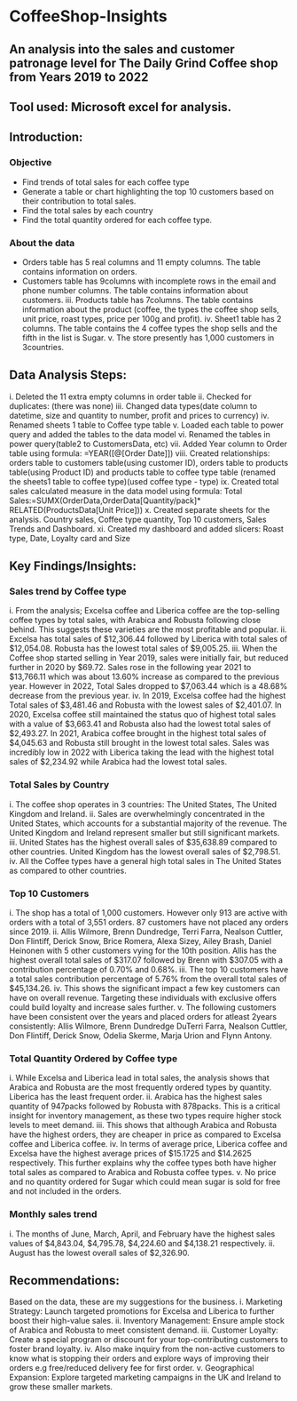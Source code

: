# CoffeeShop-Insights
## An analysis into the sales and customer patronage level for The Daily Grind Coffee shop from Years 2019 to 2022

## Tool used: Microsoft excel for analysis.
## Introduction:
### Objective
- Find trends of total sales for each coffee type
- Generate a table or chart highlighting the top 10 customers based on their contribution to total sales.
- Find the total sales by each country
-	Find the total quantity ordered for each coffee type.
### About the data 
-	Orders table has 5 real columns and 11 empty columns. The table contains information on orders. 
-	Customers table has 9columns with incomplete rows in the email and phone number columns. The table contains information about customers. 
iii.	Products table has 7columns. The table contains information about the product (coffee, the types the coffee shop sells, unit price, roast types, price per 100g and profit). 
iv.	Sheet1 table has 2 columns. The table contains the 4 coffee types the shop sells and the fifth in the list is Sugar. 
v.	The store presently has 1,000 customers in 3countries.
## Data Analysis Steps:
i.	Deleted the 11 extra empty columns in order table
ii.	Checked for duplicates: (there was none)
iii. Changed data types(date column to datetime, size and quantity to number, profit and prices to currency)
iv.	Renamed sheets 1 table to Coffee type table
v.	Loaded each table to power query and added the tables to the data model
vi.	Renamed the tables in power query(table2 to CustomersData, etc)
vii. Added Year column to Order table using formula:
    =YEAR([@[Order Date]])
viii.	Created relationships: orders table to customers table(using customer ID), orders table to products table(using Product ID) and products table to coffee type table (renamed the sheets1 table to coffee type)(used coffee type - type)
ix.	Created total sales calculated measure in the data model using formula: 
    Total Sales:=SUMX(OrderData,OrderData[Quantity/pack]* RELATED(ProductsData[Unit Price]))
x.	Created separate sheets for the analysis. Country sales, Coffee type quantity, Top 10 customers, Sales Trends and Dashboard.
xi.	Created my dashboard and added slicers: Roast type, Date, Loyalty card and Size

## Key Findings/Insights: 
### Sales trend by Coffee type
i.	From the analysis; Excelsa coffee and Liberica coffee are the top-selling coffee types by total sales, with Arabica and Robusta following close behind. This suggests these varieties are the most profitable and popular.
ii.	Excelsa has total sales of $12,306.44 followed by Liberica with total sales of $12,054.08. Robusta has the lowest total sales of $9,005.25. 
iii. When the Coffee shop started selling in Year 2019, sales were initially fair, but reduced further in 2020 by $69.72. Sales rose in the following year 2021 to $13,766.11 which was about 13.60% increase as compared to the previous         year. However in 2022, Total Sales dropped to $7,063.44 which is a 48.68% decrease from the previous year.
iv.	In 2019, Excelsa coffee had the highest Total sales of $3,481.46 and Robusta with the lowest sales of $2,401.07. In 2020, Excelsa coffee still maintained the status quo of highest total sales with a value of $3,663.41 and Robusta        also had the lowest total sales of $2,493.27.  In 2021, Arabica coffee brought in the highest total sales of $4,045.63 and Robusta still brought in the lowest total sales. Sales was incredibly low in 2022 with Liberica taking the        lead with the highest total sales of $2,234.92 while Arabica had the lowest total sales.

### Total Sales by Country
i.	The coffee shop operates in 3 countries: The United States, The United Kingdom and Ireland.
ii.	Sales are overwhelmingly concentrated in the United States, which accounts for a substantial majority of the revenue. The United Kingdom and Ireland represent smaller but still significant markets.
iii.	United States has the highest overall sales of $35,638.89 compared to other countries. United Kingdom has the lowest overall sales of $2,798.51.
iv.	All the Coffee types have a general high total sales in The United States as compared to other countries.

### Top 10 Customers
i.	The shop has a total of 1,000 customers. However only 913 are active with orders with a total of 3,551 orders. 87 customers have not placed any orders since 2019. 
ii.	Allis Wilmore, Brenn Dundredge, Terri Farra, Nealson Cuttler, Don Flintiff, Derick Snow, Brice Romera, Alexa Sizey, Ailey Brash, Daniel Heinonen with 5 other customers vying for the 10th position. Allis has the highest overall total sales of $317.07 followed by Brenn with $307.05 with a contribution percentage of 0.70% and 0.68%. 
iii.	The top 10 customers have a total sales contribution percentage of 5.76% from the overall total sales of $45,134.26.
iv.	This shows the significant impact a few key customers can have on overall revenue. Targeting these individuals with exclusive offers could build loyalty and increase sales further.
v.	The following customers have been consistent over the years and placed orders for atleast 2years consistently: Allis Wilmore, Brenn Dundredge DuTerri Farra, Nealson Cuttler, Don Flintiff, Derick Snow, Odelia Skerme, Marja Urion and     Flynn Antony.

### Total Quantity Ordered by Coffee type
i.	While Excelsa and Liberica lead in total sales, the analysis shows that Arabica and Robusta are the most frequently ordered types by quantity. Liberica has the least frequent order.
ii.	Arabica has the highest sales quantity of 947packs followed by Robusta with 878packs. This is a critical insight for inventory management, as these two types require higher stock levels to meet demand.
iii.	This shows that although Arabica and Robusta have the highest orders, they are cheaper in price as compared to Excelsa coffee and Liberica coffee.
iv.	In terms of average price, Liberica coffee and Excelsa have the highest average prices of $15.1725 and $14.2625 respectively. This further explains why the coffee types both have higher total sales as compared to Arabica and Robusta     coffee types.
v.	No price and no quantity ordered for Sugar which could mean sugar is sold for free and not included in the orders.

### Monthly sales trend
i.	The months of June, March, April, and February have the highest sales values of $4,843.04, $4,795.78, $4,224.60 and $4,138.21 respectively.
ii.	August has the lowest overall sales of $2,326.90.

## Recommendations: 
Based on the data, these are my suggestions for the business.
i.	Marketing Strategy: Launch targeted promotions for Excelsa and Liberica to further boost their high-value sales.
ii.	Inventory Management: Ensure ample stock of Arabica and Robusta to meet consistent demand.
iii.	Customer Loyalty: Create a special program or discount for your top-contributing customers to foster brand loyalty. 
iv.	Also make inquiry from the non-active customers to know what is stopping their orders and explore ways of improving their orders e.g free/reduced delivery fee for first order.
v.	Geographical Expansion: Explore targeted marketing campaigns in the UK and Ireland to grow these smaller markets. 
